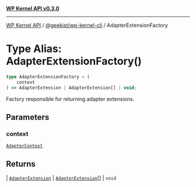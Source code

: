 [**WP Kernel API v0.3.0**](../../../README.md)

---

[WP Kernel API](../../../README.md) / [@geekist/wp-kernel-cli](../README.md) / AdapterExtensionFactory

# Type Alias: AdapterExtensionFactory()

```ts
type AdapterExtensionFactory = (
	context
) => AdapterExtension | AdapterExtension[] | void;
```

Factory responsible for returning adapter extensions.

## Parameters

### context

[`AdapterContext`](../interfaces/AdapterContext.md)

## Returns

\| [`AdapterExtension`](../interfaces/AdapterExtension.md)
\| [`AdapterExtension`](../interfaces/AdapterExtension.md)[]
\| `void`
